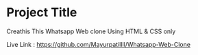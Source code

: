 
# Project Title

Creathis This Whatsapp Web clone Using HTML & CSS only 

Live Link : https://github.com/Mayurpatillll/Whatsapp-Web-Clone
